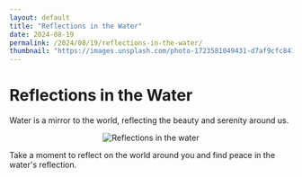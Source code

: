 ```yaml
---
layout: default
title: "Reflections in the Water"
date: 2024-08-19
permalink: /2024/08/19/reflections-in-the-water/
thumbnail: "https://images.unsplash.com/photo-1723581049431-d7af9cfc8414?q=80&w=987&auto=format&fit=crop&ixlib=rb-4.0.3&ixid=M3wxMjA3fDB8MHxwaG90by1wYWdlfHx8fGVufDB8fHx8fA%3D%3D"
---
```


# Reflections in the Water

Water is a mirror to the world, reflecting the beauty and serenity around us.

<div style="text-align: center;">
    <img src="https://images.unsplash.com/photo-1723581049431-d7af9cfc8414?q=80&w=987&auto=format&fit=crop&ixlib=rb-4.0.3&ixid=M3wxMjA3fDB8MHxwaG90by1wYWdlfHx8fGVufDB8fHx8fA%3D%3D" alt="Reflections in the water" title="Reflections in the water" style="max-width: 100%; max-height: 800px; width: auto; height: auto;" />
</div>

Take a moment to reflect on the world around you and find peace in the water's reflection.
